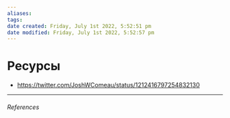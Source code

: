 ```yaml
---
aliases: 
tags: 
date created: Friday, July 1st 2022, 5:52:51 pm
date modified: Friday, July 1st 2022, 5:52:57 pm
---
```


# Ресурсы

- https://twitter.com/JoshWComeau/status/1212416797254832130

---

###### References
